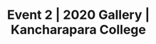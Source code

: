 ---
title: "Event 2 | 2020 Gallery | Kancharapara College"
description: "Event 2 | 2020 Gallery"

heading: "Event 2"
name: Event 2
id: event-2

images:
  - src: https://farm3.staticflickr.com/2567/5697107145_3c27ff3cd1_m.jpg
    alt: Image caption 1
  - src: https://farm2.staticflickr.com/1043/5186867718_06b2e9e551_m.jpg
    alt: Image caption 2
  - src: https://farm7.staticflickr.com/6175/6176698785_7dee72237e_m.jpg
    alt: Image caption 3
  - src: https://farm6.staticflickr.com/5023/5578283926_822e5e5791_m.jpg
    alt: Image caption 4
 

layout: "gallery-by-event"
---